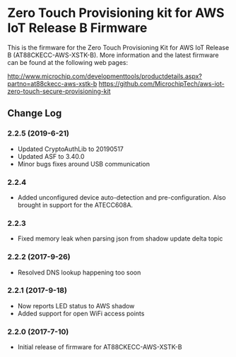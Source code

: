 # Zero Touch Provisioning kit for AWS IoT Release B Firmware

This is the firmware for the Zero Touch Provisioning Kit for AWS IoT Release B
(AT88CKECC-AWS-XSTK-B). More information and the latest firmware can be found
at the following web pages:

http://www.microchip.com/developmenttools/productdetails.aspx?partno=at88ckecc-aws-xstk-b
https://github.com/MicrochipTech/aws-iot-zero-touch-secure-provisioning-kit

## Change Log

### 2.2.5 (2019-6-21)

- Updated CryptoAuthLib to 20190517
- Updated ASF to 3.40.0
- Minor bugs fixes around USB communication

### 2.2.4

- Added unconfigured device auto-detection and pre-configuration. Also brought
  in support for the ATECC608A.

### 2.2.3

- Fixed memory leak when parsing json from shadow update delta topic

### 2.2.2 (2017-9-26)

- Resolved DNS lookup happening too soon

### 2.2.1 (2017-9-18)

- Now reports LED status to AWS shadow
- Added support for open WiFi access points

### 2.2.0 (2017-7-10)

- Initial release of firmware for AT88CKECC-AWS-XSTK-B
